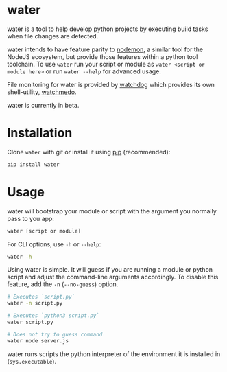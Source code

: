 # water

water is a tool to help develop python projects by executing build tasks when
file changes are detected.

water intends to have feature parity to [nodemon][nodemon], a similar tool for
the NodeJS ecosystem, but provide those features within a python tool toolchain.
To use `water` run your script or module as `water <script or module here>` or
run `water --help` for advanced usage.

File monitoring for water is provided by [watchdog][watchdog] which provides its
own shell-utility, [watchmedo][watchmedo].

water is currently in beta.

[nodemon]: https://www.npmjs.com/package/nodemon
[watchdog]: https://github.com/gorakhargosh/watchdog
[watchmedo]: https://github.com/gorakhargosh/watchdog#shell-utilities

# Installation

Clone `water` with git or install it using [pip][pip] (recommended):

```bash
pip install water
```

[pip]: https://packaging.python.org/tutorials/installing-packages/#use-pip-for-installing

# Usage

water will bootstrap your module or script with the argument you normally pass
to you app:

```bash
water [script or module]
```

For CLI options, use `-h` or `--help`:

```bash
water -h
```

Using water is simple. It will guess if you are running a module or python
script and adjust the command-line arguments accordingly. To disable this
feature, add the `-n` (`--no-guess`) option.

```bash
# Executes `script.py`
water -n script.py

# Executes `python3 script.py`
water script.py

# Does not try to guess command
water node server.js
```

water runs scripts the python interpreter of the environment it is installed in
(`sys.executable`).
